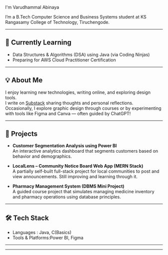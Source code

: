 I'm Varudhammal Abinaya 

I’m a B.Tech Computer Science and Business Systems student at KS Rangasamy College of Technology, Tiruchengode.

---

## 🎯 Currently Learning
- Data Structures & Algorithms (DSA) using Java (via Coding Ninjas)
- Preparing for AWS Cloud Practitioner Certification

---

## 💡 About Me
I enjoy learning new technologies, writing online, and exploring design tools.  
I write on [Substack](https://your-substack-link) sharing thoughts and personal reflections.  
Occasionally, I explore graphic design through courses or by experimenting with tools like Figma and Canva — often guided by ChatGPT!

---

## 📌 Projects

- **Customer Segmentation Analysis using Power BI**  
  An interactive analytics dashboard that segments customers based on behavior and demographics.

- **LocalLens – Community Notice Board Web App (MERN Stack)**  
  A partially self-built full-stack project for local communities to post and view announcements. Still improving and learning through it.

- **Pharmacy Management System (DBMS Mini Project)**  
  A guided course project that simulates managing medicine inventory and pharmacy operations using database principles.

---

## 🛠️ Tech Stack
- Languages : Java, C(Basics)
- Tools & Platforms:Power BI, Figma

---


---


